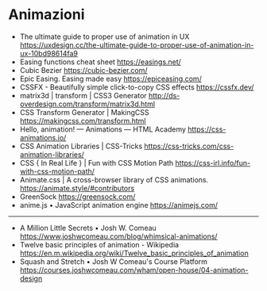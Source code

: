 # Animazioni


* The ultimate guide to proper use of animation in UX <https://uxdesign.cc/the-ultimate-guide-to-proper-use-of-animation-in-ux-10bd98614fa9>
* Easing functions cheat sheet <https://easings.net/>
* Cubic Bezier <https://cubic-bezier.com/>
* Epic Easing. Easing made easy <https://epiceasing.com/>
* CSSFX - Beautifully simple click-to-copy CSS effects <https://cssfx.dev/>
* matrix3d | transform | CSS3 Generator <http://ds-overdesign.com/transform/matrix3d.html>
* CSS Transform Generator | MakingCSS <https://makingcss.com/transform.html>
* Hello, animation! — Animations — HTML Academy <https://css-animations.io/>
* CSS Animation Libraries | CSS-Tricks <https://css-tricks.com/css-animation-libraries/>
* CSS { In Real Life } | Fun with CSS Motion Path <https://css-irl.info/fun-with-css-motion-path/>
* Animate.css | A cross-browser library of CSS animations. <https://animate.style/#contributors>
* GreenSock <https://greensock.com/>
* anime.js • JavaScript animation engine <https://animejs.com/>


******

* A Million Little Secrets • Josh W. Comeau <https://www.joshwcomeau.com/blog/whimsical-animations/>
* Twelve basic principles of animation - Wikipedia <https://en.m.wikipedia.org/wiki/Twelve_basic_principles_of_animation>
* Squash and Stretch • Josh W Comeau's Course Platform <https://courses.joshwcomeau.com/wham/open-house/04-animation-design>


